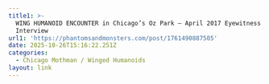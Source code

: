 ```yaml
---
title1: >-
  WING HUMANOID ENCOUNTER in Chicago’s Oz Park – April 2017 Eyewitness
  Interview 
url1: 'https://phantomsandmonsters.com/post/1761490887505'
date: 2025-10-26T15:16:22.251Z
categories:
  - Chicago Mothman / Winged Humanoids
layout: link
---
```


